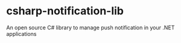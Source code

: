 # csharp-notification-lib
An open source C# library to manage push notification in your .NET applications
